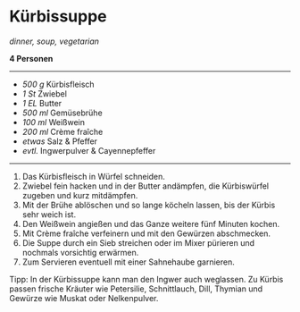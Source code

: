 # Kürbissuppe

*dinner, soup, vegetarian*

**4 Personen**

---

- *500 g* Kürbisfleisch
- *1 St* Zwiebel
- *1 EL* Butter
- *500 ml* Gemüsebrühe
- *100 ml* Weißwein
- *200 ml* Crème fraîche
- *etwas* Salz & Pfeffer
- *evtl.* Ingwerpulver & Cayennepfeffer

---

1. Das Kürbisfleisch in Würfel schneiden. 
2. Zwiebel fein hacken und in der Butter andämpfen, die Kürbiswürfel zugeben und kurz mitdämpfen. 
3. Mit der Brühe ablöschen und so lange köcheln lassen, bis der Kürbis sehr weich ist. 
4. Den Weißwein angießen und das Ganze weitere fünf Minuten kochen. 
5. Mit Crème fraîche verfeinern und mit den Gewürzen abschmecken. 
6. Die Suppe durch ein Sieb streichen oder im Mixer pürieren und nochmals vorsichtig erwärmen. 
7. Zum Servieren eventuell mit einer Sahnehaube garnieren.

Tipp: In der Kürbissuppe kann man den Ingwer auch weglassen. Zu Kürbis passen frische Kräuter wie Petersilie, Schnittlauch, Dill, Thymian und Gewürze wie Muskat oder Nelkenpulver.
